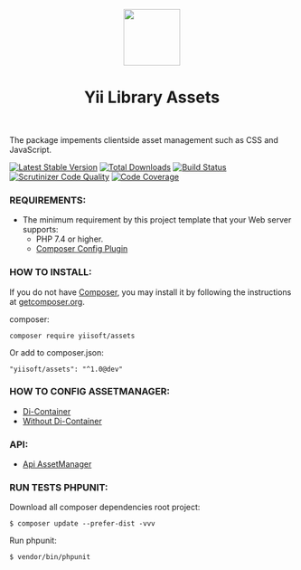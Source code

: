 <p align="center">
    <a href="https://github.com/yiisoft" target="_blank">
        <img src="https://github.com/yiisoft.png" height="100px">
    </a>
    <h1 align="center">Yii Library Assets</h1>
    <br>
</p>

The package impements clientside asset management such as CSS and JavaScript.

[![Latest Stable Version](https://poser.pugx.org/yiisoft/assets/v/stable.png)](https://packagist.org/packages/yiisoft/assets)
[![Total Downloads](https://poser.pugx.org/yiisoft/assets/downloads.png)](https://packagist.org/packages/yiisoft/assets)
[![Build Status](https://travis-ci.com/yiisoft/assets.svg?branch=master)](https://travis-ci.com/yiisoft/assets)
[![Scrutinizer Code Quality](https://scrutinizer-ci.com/g/yiisoft/assets/badges/quality-score.png?b=master)](https://scrutinizer-ci.com/g/yiisoft/assets/?branch=master)
[![Code Coverage](https://scrutinizer-ci.com/g/yiisoft/assets/badges/coverage.png?b=master)](https://scrutinizer-ci.com/g/yiisoft/assets/?branch=master)


### REQUIREMENTS:

- The minimum requirement by this project template that your Web server supports:
    - PHP 7.4 or higher.
    - [Composer Config Plugin](https://github.com/hiqdev/composer-config-plugin)

### HOW TO INSTALL:

<p>
If you do not have <a href="http://getcomposer.org/" title="Composer" target="_blank">Composer</a>, you may install it by following the instructions at <a href="http://getcomposer.org/doc/00-intro.md#installation-nix" title="getcomposer.org" target="_blank">getcomposer.org</a>.
</p>

composer:

~~~
composer require yiisoft/assets
~~~

Or add to composer.json:

~~~
"yiisoft/assets": "^1.0@dev"
~~~

### HOW TO CONFIG ASSETMANAGER: ###

- [Di-Container](docs\di-container-config.md)
- [Without Di-Container](docs\without-di-container-config.md)

### API: ###

- [Api AssetManager](docs\api-assetmanager.md)

### RUN TESTS PHPUNIT:


Download all composer dependencies root project:
~~~
$ composer update --prefer-dist -vvv
~~~

Run phpunit:
~~~
$ vendor/bin/phpunit
~~~
